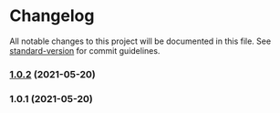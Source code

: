 # Changelog

All notable changes to this project will be documented in this file. See [standard-version](https://github.com/conventional-changelog/standard-version) for commit guidelines.

### [1.0.2](https://github.com/Krisztiaan/eeszt-covid-reader/compare/v1.0.1...v1.0.2) (2021-05-20)

### 1.0.1 (2021-05-20)
